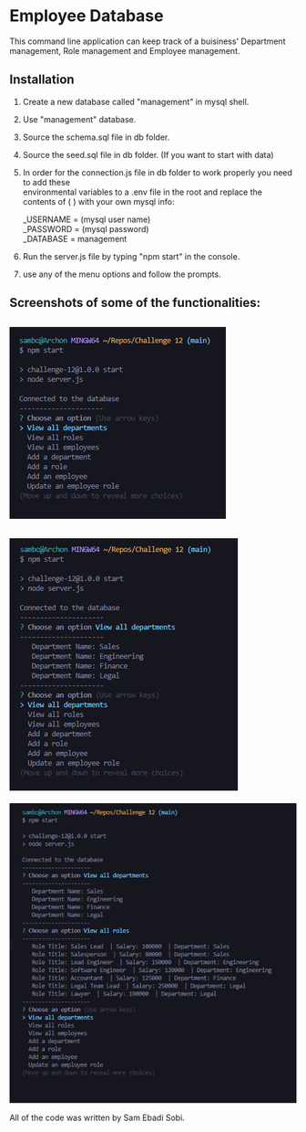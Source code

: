 # Employee Database

This command line application can keep track of a buisiness' Department management, Role management and Employee management.

## Installation

1. Create a new database called "management" in mysql shell.
2. Use "management" database.
3. Source the schema.sql file in db folder.
4. Source the seed.sql file in db folder. (If you want to start with data)
5. In order for the connection.js file in db folder to work properly you need to add these \
   environmental variables to a .env file in the root and replace the contents of ( ) with your own mysql info:

   \_USERNAME = (mysql user name)\
    \_PASSWORD = (mysql password)\
    \_DATABASE = management

6. Run the server.js file by typing "npm start" in the console.
7. use any of the menu options and follow the prompts.

## Screenshots of some of the functionalities:

## ![Screenshot1](./img/ss1.png)

## ![Screenshot2](./img/ss2.png)

![Screenshot3](./img/ss3.png)

All of the code was written by Sam Ebadi Sobi.
